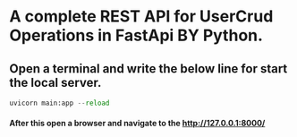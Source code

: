 # A complete REST API for UserCrud Operations in FastApi BY Python.

## Open a terminal and write the below line for start the local server.

``` python
uvicorn main:app --reload
```

#### After this open a browser and navigate to the http://127.0.0.1:8000/